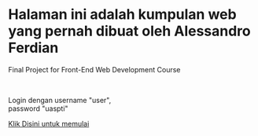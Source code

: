 <html>
<body>
  <h1> Halaman ini adalah kumpulan web yang pernah dibuat oleh Alessandro Ferdian </h1>
  <p> Final Project for Front-End Web Development Course </p> <br>
  <p>
Login dengan username "user", <br>
password "uaspti"
  </p>
<p>
<a href="https://ian128.github.io/hal1.html"> Klik Disini untuk memulai </a>
</p>
</body>
</html>
